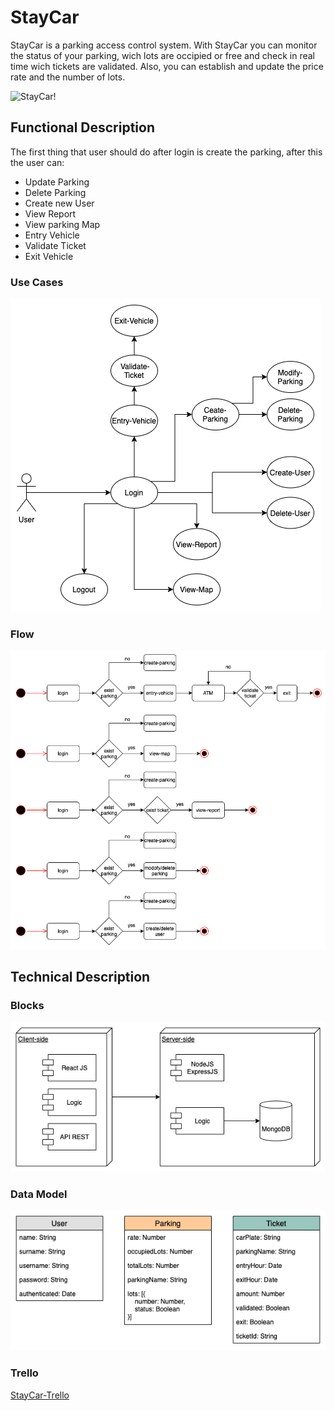 # StayCar

StayCar is a parking access control system. With StayCar you can monitor the status of your parking, wich lots are occipied or free and check in real time wich tickets are validated.
Also, you can establish and update the price rate and the number of lots.

![StayCar!](https://media.giphy.com/media/uoBjVh571fqWk/giphy.gif)

## Functional Description

The first thing that user should do after login is create the parking, after this the user can:

<ul>
    <li>Update Parking</li>
    <li>Delete Parking</li>
    <li>Create new User</li>
    <li>View Report</li>
    <li>View parking Map</li>
    <li>Entry Vehicle</li>
    <li>Validate Ticket</li>
    <li>Exit Vehicle</li>
</ul>

### Use Cases
 
![Use Cases](./staycar-use-cases-diagram.png)

### Flow

![Flow](./staycar-flow-diagram.png)

## Technical Description

### Blocks

![Blocks](./staycar-block-diagram.png)

### Data Model

![DataModel](./staycar-data-model-diagram.png)

### Trello

[StayCar-Trello](https://trello.com/b/aFEhLGuM)